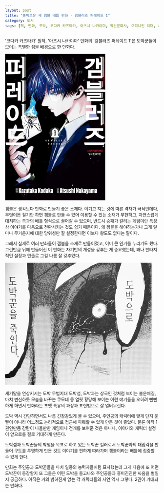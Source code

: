 ```yaml
---
layout: post
title: "흥미로운 새 갬블 배틀 만화 - 갬블러즈 퍼레이드 1"
category: 도서
tags: [책, 만화, 도박, 코다카 카즈타카, 아츠시 나카야마, 학산문화사, 오피니언 리더, 서평]
---
```


'코다카 카즈타카' 원작,
'아츠시 나카야마' 만화의
'갬블러즈 퍼레이드 1'은
도박꾼들이 모이는 특별한 섬을 배경으로 한 만화다.

![커버](/images/book/gamblers-parade-1-comic-book-h480.jpg)

갬블은 생각보다 만화로 만들기 좋은 소재다.
이기고 지는 것에 따른 격차가 극적인데다,
무엇이든 걸기만 하면 갬블로 만들 수 있어 이용할 수 있는 소재가 무한하고,
자연스럽게 대치하는 측과의 배틀 형식으로 끌어갈 수 있으며,
반드시 승패가 갈리는 게임이란 특성상 이야기를 다음으로 전환시키는 것도 쉽기 때문이다.
왜 겜블을 해야하는가나 그게 얼마나 무거운지에 대한 당위성만 잘 설정한다면 이보다 왕도도 없다는 말이다.

그래서 실제로 여러 만화들이 갬블을 소재로 만들어졌고, 이미 큰 인기를 누리기도 했다.
그런만큼 뒤에 만들어진 이 만화는 자기만의 개성을 갖추는 게 중요했는데,
꽤나 판타지적인 설정과 연출로 그걸 나름 잘 갖추었다.

![48p](/images/book/gamblers-parade-1-comic-book-p048.jpg)

세기말을 연상키시는 도박 무법지대 도박섬,
도박과는 상극인 것처럼 보이는 불운체질,
마치 변신하듯 모습을 바꾸는 쿠모데 등
얼핏 황당해 보이는 이런 얘기들을
오히려 뻔뻔하게 하면서 만화라는 포맷 특유의 과장과 표현법으로 잘 얼버무린다.

도박 역시 간단하면서도 나름 긴장감있게 볼 수 있으며,
주인공의 캐릭터에 맞게 단지 운빨이 아니라 어느정도 논리적으로 접근해 파훼할 수 있게 만든 것이 좋았다.
물론 아직 1권인만큼 감탄이 나올만한 게임이나 전개를 보여준 것은 아니나,
이야기와 캐릭터 설정이 앞으로를 절로 기대하게 만든다.

도박섬과 도박꾼들의 박멸을 목표로 하고 있는 도박꾼 킬러로서
도박꾼과의 대립각을 만들어 구도를 투명하게 만든 것도
이야기를 편하게 따라가며 갬블이라는 배틀에 집중할 수 있게 한다.

만화는 주인공과 도박꾼들을 마치 일종의 능력자들처럼 묘사했는데
그게 다음에 또 어떤 도박꾼이 등장할지
또 그들은 어떤 도박을 들고나와 주인공들과 흥미진진한 싸움을 벌일지 궁금하다.
아직은 거의 밝혀진게 없는 각 캐릭터들의 사연 역시 그렇다.
2권이 기대되는 만화다.
